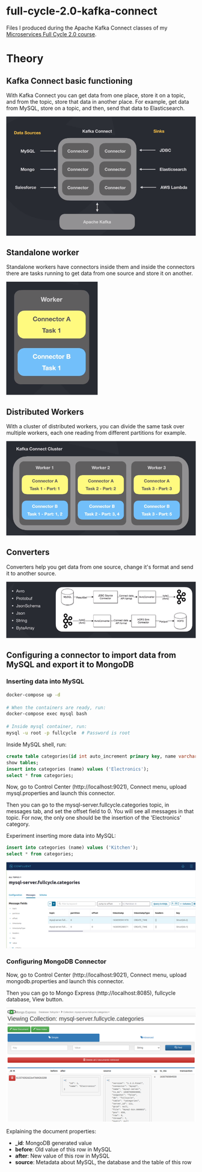 # full-cycle-2.0-kafka-connect

Files I produced during the Apache Kafka Connect classes of my [Microservices Full Cycle 2.0 course](https://drive.google.com/file/d/1MdN-qK_8Pfg6YI3TSfSa5_2-FHmqGxEP/view?usp=sharing).

# Theory

## Kafka Connect basic functioning

With Kafka Connect you can get data from one place, store it on a topic, and from the topic, store that data in another place. For example, get data from MySQL, store on a topic, and then, send that data to Elasticsearch.

![Data Sources, Connectors, Sinks and Kafka](./images/kafka-connect-functioning.png)

## Standalone worker

Standalone workers have connectors inside them and inside the connectors there are tasks running to get data from one source and store it on another.

![](./images/kafka-connect-standalone-worker.png)

## Distributed Workers

With a cluster of distributed workers, you can divide the same task over multiple workers, each one reading from different partitions for example.

![](./images/kafka-connect-distributed-workers.png)

## Converters

Converters help you get data from one source, change it's format and send it to another source.

![MySQL -> ResultSet -> JDBC Connector -> API format -> AvroConverter -> byte array -> Kafka -> byte array -> AvroConverter -> API format -> HDFS Sink Connector -> HDFS](./images/kafka-connect-converters.png)

## Configuring a connector to import data from MySQL and export it to MongoDB

### Inserting data into MySQL

```sh
docker-compose up -d

# When the containers are ready, run:
docker-compose exec mysql bash

# Inside mysql container, run:
mysql -u root -p fullcycle  # Password is root
```

Inside MySQL shell, run:

```sql
create table categories(id int auto_increment primary key, name varchar(255));
show tables;
insert into categories (name) values ('Electronics');
select * from categories;
```

Now, go to Control Center (http://localhost:9021), Connect menu, upload mysql.properties and launch this connector.

Then you can go to the mysql-server.fullcycle.categories topic, in messages tab, and set the offset field to 0. You will see all messages in that topic. For now, the only one should be the insertion of the 'Electronics' category.

Experiment inserting more data into MySQL:

```sql
insert into categories (name) values ('Kitchen');
select * from categories;
```

![](./images/kafka-connect-mysql-topic.png)

### Configuring MongoDB Connector

Now, go to Control Center (http://localhost:9021), Connect menu, upload mongodb.properties and launch this connector.

Then you can go to Mongo Express (http://localhost:8085), fullcycle database, View button.

![Printscreen of the fullcycle database with a document with properties _id, before, after and source](./images/kafka-connect-mongo-express.png)

Explaining the document properties:

- **_id**: MongoDB generated value
- **before**: Old value of this row in MySQL
- **after**: New value of this row in MySQL
- **source**: Metadata about MySQL, the database and the table of this row

